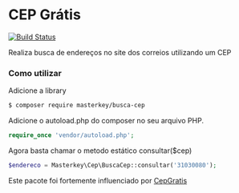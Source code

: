 # CEP Grátis
[![Build Status](https://travis-ci.org/MasterkeyInformatica/busca-cep.svg?branch=master)](https://travis-ci.org/MasterkeyInformatica/busca-cep)

Realiza busca de endereços no site dos correios utilizando um CEP

### Como utilizar

Adicione a library

```sh
$ composer require masterkey/busca-cep
```

Adicione o autoload.php do composer no seu arquivo PHP.

```php
require_once 'vendor/autoload.php';  
```

Agora basta chamar o metodo estático consultar($cep)

```php
$endereco = Masterkey\Cep\BuscaCep::consultar('31030080');
```

Este pacote foi fortemente influenciado por [CepGratis](https://github.com/jansenfelipe/cep-gratis)

